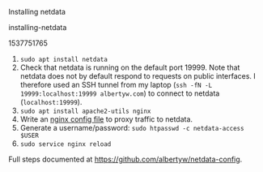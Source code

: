 Installing netdata

installing-netdata

1537751765

1.  `sudo apt install netdata`
2.  Check that netdata is running on the default port 19999.  Note that netdata
    does not by default respond to requests on public interfaces.  I therefore
    used an SSH tunnel from my laptop (`ssh -fN -L 19999:localhost:19999 albertyw.com`)
    to connect to netdata (`localhost:19999`).
3.  `sudo apt install apache2-utils nginx`
4.  Write an [nginx config file](https://github.com/albertyw/netdata-config/blob/master/nginx/app) to proxy traffic to netdata.
5.  Generate a username/password: `sudo htpasswd -c netdata-access $USER`
6.  `sudo service nginx reload`

Full steps documented at https://github.com/albertyw/netdata-config.
